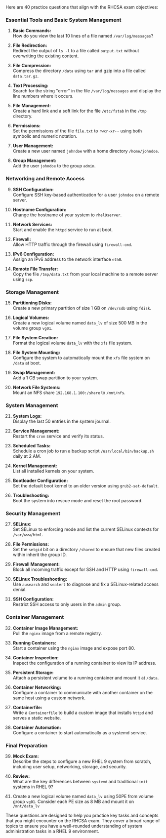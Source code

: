 Here are 40 practice questions that align with the RHCSA exam objectives:

### **Essential Tools and Basic System Management**
1. **Basic Commands:**  
   How do you view the last 10 lines of a file named `/var/log/messages`?
   
2. **File Redirection:**  
   Redirect the output of `ls -l` to a file called `output.txt` without overwriting the existing content.

3. **File Compression:**  
   Compress the directory `/data` using `tar` and gzip into a file called `data.tar.gz`.

4. **Text Processing:**  
   Search for the string "error" in the file `/var/log/messages` and display the line numbers where it occurs.

5. **File Management:**  
   Create a hard link and a soft link for the file `/etc/fstab` in the `/tmp` directory.

6. **Permissions:**  
   Set the permissions of the file `file.txt` to `rwxr-xr--` using both symbolic and numeric notation.

7. **User Management:**  
   Create a new user named `johndoe` with a home directory `/home/johndoe`.

8. **Group Management:**  
   Add the user `johndoe` to the group `admin`.

### **Networking and Remote Access**
9. **SSH Configuration:**  
   Configure SSH key-based authentication for a user `johndoe` on a remote server.

10. **Hostname Configuration:**  
    Change the hostname of your system to `rhel9server`.

11. **Network Services:**  
    Start and enable the `httpd` service to run at boot.

12. **Firewall:**  
    Allow HTTP traffic through the firewall using `firewall-cmd`.

13. **IPv6 Configuration:**  
    Assign an IPv6 address to the network interface `eth0`.

14. **Remote File Transfer:**  
    Copy the file `/tmp/data.txt` from your local machine to a remote server using `scp`.

### **Storage Management**
15. **Partitioning Disks:**  
    Create a new primary partition of size 1 GB on `/dev/sdb` using `fdisk`.

16. **Logical Volumes:**  
    Create a new logical volume named `data_lv` of size 500 MB in the volume group `vg01`.

17. **File System Creation:**  
    Format the logical volume `data_lv` with the `xfs` file system.

18. **File System Mounting:**  
    Configure the system to automatically mount the `xfs` file system on `/data` at boot.

19. **Swap Management:**  
    Add a 1 GB swap partition to your system.

20. **Network File Systems:**  
    Mount an NFS share `192.168.1.100:/share` to `/mnt/nfs`.

### **System Management**
21. **System Logs:**  
    Display the last 50 entries in the system journal.

22. **Service Management:**  
    Restart the `cron` service and verify its status.

23. **Scheduled Tasks:**  
    Schedule a cron job to run a backup script `/usr/local/bin/backup.sh` daily at 2 AM.

24. **Kernel Management:**  
    List all installed kernels on your system.

25. **Bootloader Configuration:**  
    Set the default boot kernel to an older version using `grub2-set-default`.

26. **Troubleshooting:**  
    Boot the system into rescue mode and reset the root password.

### **Security Management**
27. **SELinux:**  
    Set SELinux to enforcing mode and list the current SELinux contexts for `/var/www/html`.

28. **File Permissions:**  
    Set the `setgid` bit on a directory `/shared` to ensure that new files created within inherit the group ID.

29. **Firewall Management:**  
    Block all incoming traffic except for SSH and HTTP using `firewall-cmd`.

30. **SELinux Troubleshooting:**  
    Use `ausearch` and `sealert` to diagnose and fix a SELinux-related access denial.

31. **SSH Configuration:**  
    Restrict SSH access to only users in the `admin` group.

### **Container Management**
32. **Container Image Management:**  
    Pull the `nginx` image from a remote registry.

33. **Running Containers:**  
    Start a container using the `nginx` image and expose port 80.

34. **Container Inspection:**  
    Inspect the configuration of a running container to view its IP address.

35. **Persistent Storage:**  
    Attach a persistent volume to a running container and mount it at `/data`.

36. **Container Networking:**  
    Configure a container to communicate with another container on the same host using a custom network.

37. **Containerfile:**  
    Write a `Containerfile` to build a custom image that installs `httpd` and serves a static website.

38. **Container Automation:**  
    Configure a container to start automatically as a systemd service.

### **Final Preparation**
39. **Mock Exam:**  
    Describe the steps to configure a new RHEL 9 system from scratch, including user setup, networking, storage, and security.

40. **Review:**  
    What are the key differences between `systemd` and traditional `init` systems in RHEL 9?

41. Create a new logical volume named `data_lv` using 50PE from volume group `vg01`. Consider each PE size as 8 MB and mount it on `/mnt/data_lv`

These questions are designed to help you practice key tasks and concepts that you might encounter on the RHCSA exam. They cover a broad range of topics to ensure you have a well-rounded understanding of system administration tasks in a RHEL 9 environment.
